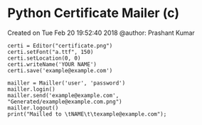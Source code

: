 # Python Certificate Mailer (c)
Created on Tue Feb 20 19:52:40 2018
@author: Prashant Kumar

```
certi = Editor("certificate.png")
certi.setFont("a.ttf", 150)
certi.setLocation(0, 0)
certi.writeName('YOUR NAME')
certi.save('example@example.com')

mailler = Mailler('user', 'password')
mailler.login()
mailler.send('example@example.com', "Generated/example@example.com.png")
mailler.logout()
print("Mailled to \tNAME\t\texample@example.com");
```
